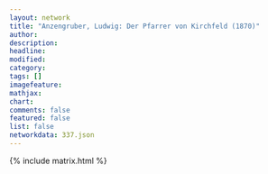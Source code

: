```yaml
---
layout: network
title: "Anzengruber, Ludwig: Der Pfarrer von Kirchfeld (1870)"
author:
description:
headline:
modified:
category:
tags: []
imagefeature: 
mathjax: 
chart: 
comments: false
featured: false
list: false
networkdata: 337.json
---
```

{% include matrix.html %}
